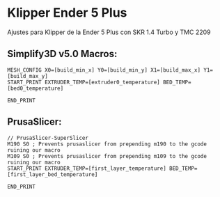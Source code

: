 # Klipper Ender 5 Plus

Ajustes para Klipper de la Ender 5 Plus con SKR 1.4 Turbo y TMC 2209


## Simplify3D v5.0 Macros:
```
MESH_CONFIG X0=[build_min_x] Y0=[build_min_y] X1=[build_max_x] Y1=[build_max_y]
START_PRINT EXTRUDER_TEMP=[extruder0_temperature] BED_TEMP=[bed0_temperature]
```
```
END_PRINT
```
## PrusaSlicer:
```
// PrusaSlicer-SuperSlicer
M190 S0 ; Prevents prusaslicer from prepending m190 to the gcode ruining our macro
M109 S0 ; Prevents prusaslicer from prepending m109 to the gcode ruining our macro
START_PRINT EXTRUDER_TEMP=[first_layer_temperature] BED_TEMP=[first_layer_bed_temperature]
```
```
END_PRINT
```

